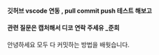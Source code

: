 ####  깃허브 vscode 연동 , pull commit push 테스트 해보고
####  관련 질문은 캡처해서 디코 연락 주세유 _준희

안녕하세요
모두 다 커밋하는 방법을 배웟습니다.